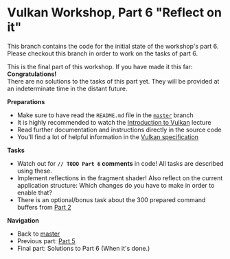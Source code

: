 # Vulkan Workshop, Part 6 "Reflect on it"

This branch contains the code for the initial state of the workshop's part 6.     
Please checkout this branch in order to work on the tasks of part 6.    

This is the final part of this workshop. If you have made it this far: **Congratulations!**    
There are no solutions to the tasks of this part yet. They will be provided at an indeterminate time in the distant future.

**Preparations** 
* Make sure to have read the `README.md` file in the [`master`](https://github.com/cg-tuwien/VulkanWorkshop) branch
* It is highly recommended to watch the [Introduction to Vulkan](https://youtu.be/ZWV6zvKe9Hc) lecture 
* Read further documentation and instructions directly in the source code
* You'll find a lot of helpful information in the [Vulkan specification](https://www.khronos.org/registry/vulkan/specs/1.2-extensions/html/vkspec.html)

**Tasks**
* Watch out for **`// TODO Part 6` comments** in code! All tasks are described using these.
* Implement reflections in the fragment shader! Also reflect on the current application structure: Which changes do you have to make in order to enable that?
* There is an optional/bonus task about the 300 prepared command buffers from [Part 2](https://github.com/cg-tuwien/VulkanWorkshop/tree/part2)

**Navigation**
* Back to [master](https://github.com/cg-tuwien/VulkanWorkshop)
* Previous part: [Part 5](https://github.com/cg-tuwien/VulkanWorkshop/tree/part5)
* Final part: Solutions to Part 6 (When it's done.)

